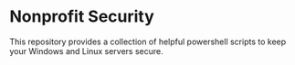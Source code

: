 # Nonprofit Security

This repository provides a collection of helpful powershell scripts to keep your Windows and Linux servers secure.
